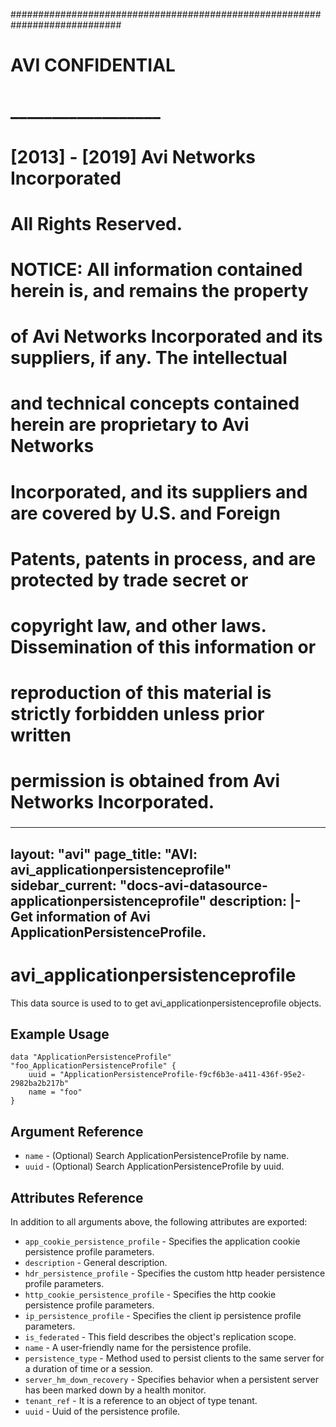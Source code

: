 
############################################################################
#
# AVI CONFIDENTIAL
# __________________
#
# [2013] - [2019] Avi Networks Incorporated
# All Rights Reserved.
#
# NOTICE: All information contained herein is, and remains the property
# of Avi Networks Incorporated and its suppliers, if any. The intellectual
# and technical concepts contained herein are proprietary to Avi Networks
# Incorporated, and its suppliers and are covered by U.S. and Foreign
# Patents, patents in process, and are protected by trade secret or
# copyright law, and other laws. Dissemination of this information or
# reproduction of this material is strictly forbidden unless prior written
# permission is obtained from Avi Networks Incorporated.
###

---
layout: "avi"
page_title: "AVI: avi_applicationpersistenceprofile"
sidebar_current: "docs-avi-datasource-applicationpersistenceprofile"
description: |-
  Get information of Avi ApplicationPersistenceProfile.
---

# avi_applicationpersistenceprofile

This data source is used to to get avi_applicationpersistenceprofile objects.

## Example Usage

```hcl
data "ApplicationPersistenceProfile" "foo_ApplicationPersistenceProfile" {
    uuid = "ApplicationPersistenceProfile-f9cf6b3e-a411-436f-95e2-2982ba2b217b"
    name = "foo"
}
```

## Argument Reference

* `name` - (Optional) Search ApplicationPersistenceProfile by name.
* `uuid` - (Optional) Search ApplicationPersistenceProfile by uuid.

## Attributes Reference

In addition to all arguments above, the following attributes are exported:

* `app_cookie_persistence_profile` - Specifies the application cookie persistence profile parameters.
* `description` - General description.
* `hdr_persistence_profile` - Specifies the custom http header persistence profile parameters.
* `http_cookie_persistence_profile` - Specifies the http cookie persistence profile parameters.
* `ip_persistence_profile` - Specifies the client ip persistence profile parameters.
* `is_federated` - This field describes the object's replication scope.
* `name` - A user-friendly name for the persistence profile.
* `persistence_type` - Method used to persist clients to the same server for a duration of time or a session.
* `server_hm_down_recovery` - Specifies behavior when a persistent server has been marked down by a health monitor.
* `tenant_ref` - It is a reference to an object of type tenant.
* `uuid` - Uuid of the persistence profile.

